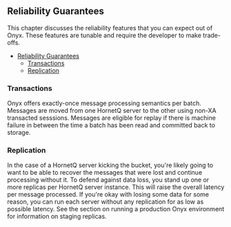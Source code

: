 ## Reliability Guarantees

This chapter discusses the reliability features that you can expect out of Onyx. These features are tunable and require the developer to make trade-offs.

<!-- START doctoc generated TOC please keep comment here to allow auto update -->
<!-- DON'T EDIT THIS SECTION, INSTEAD RE-RUN doctoc TO UPDATE -->

- [Reliability Guarantees](#reliability-guarantees)
  - [Transactions](#transactions)
  - [Replication](#replication)

<!-- END doctoc generated TOC please keep comment here to allow auto update -->

### Transactions

Onyx offers exactly-once message processing semantics per batch. Messages are moved from one HornetQ server to the other using non-XA transacted sesssions. Messages are eligible for replay if there is machine failure in between the time a batch has been read and committed back to storage.

### Replication

In the case of a HornetQ server kicking the bucket, you're likely going to want to be able to recover the messages that were lost and continue processing without it. To defend against data loss, you stand up one or more replicas per HornetQ server instance. This will raise the overall latency per message processed. If you're okay with losing some data for some reason, you can run each server without any replication for as low as possible latency. See the section on running a production Onyx environment for information on staging replicas.

